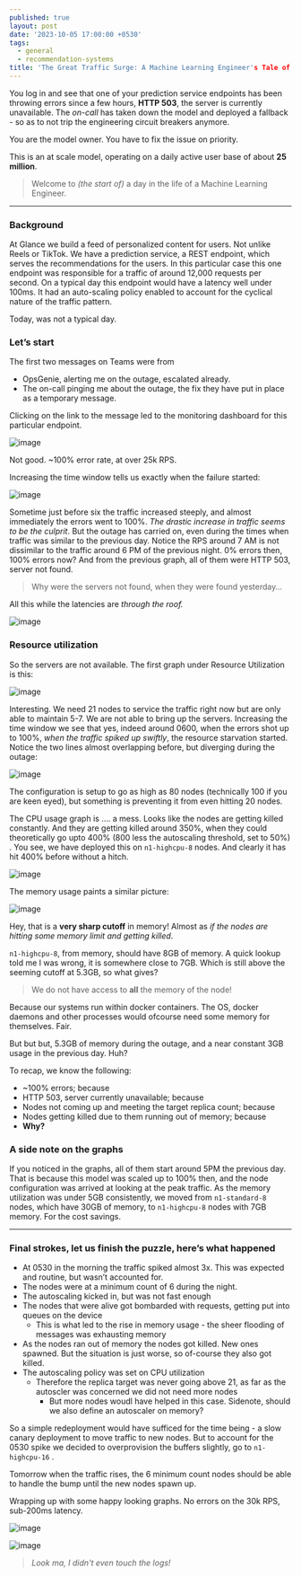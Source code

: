 ```yaml
---
published: true
layout: post
date: '2023-10-05 17:00:00 +0530'
tags:
  - general
  - recommendation-systems
title: 'The Great Traffic Surge: A Machine Learning Engineer's Tale of Resource Starvation and Memory Limits'
---
```

You log in and see that one of your prediction service endpoints has been throwing errors since a few hours, **HTTP 503**, the server is currently unavailable. The *on-call* has taken down the model and deployed a fallback - so as to not trip the engineering circuit breakers anymore.

You are the model owner. You have to fix the issue on priority.

This is an at scale model, operating on a daily active user base of about **25 million**.

> Welcome to *(the start of)* a day in the life of a Machine Learning Engineer.

----

### Background


At Glance we build a feed of personalized content for users. Not unlike Reels or TikTok. We have a prediction service, a REST endpoint, which serves the recommendations for the users. In this particular case this one endpoint was responsible for a traffic of around 12,000 requests per second. On a typical day this endpoint would have a latency well under 100ms. It had an auto-scaling policy enabled to account for the cyclical nature of the traffic pattern.

Today, was not a typical day.

### Let’s start


The first two messages on Teams were from 


- OpsGenie, alerting me on the outage, escalated already.
- The on-call pinging me about the outage, the fix they have put in place as a temporary message.

Clicking on the link to the message led to the monitoring dashboard for this particular endpoint.

![image]({{site.baseurl}}/media/FirstView.png)

Not good. ~100% error rate, at over 25k RPS.

Increasing the time window tells us exactly when the failure started:

![image]({{site.baseurl}}/media/SecondLook.png)

Sometime just before six the traffic increased steeply, and almost immediately the errors went to 100%. *The drastic increase in traffic seems to be the culprit*. But the outage has carried on, even during the times when traffic was similar to the previous day. Notice the RPS around 7 AM is not dissimilar to the traffic around 6 PM of the previous night. 0% errors then, 100% errors now? And from the previous graph, all of them were HTTP 503, server not found. 

> Why were the servers not found, when they were found yesterday… 


All this while the latencies are *through the roof.*

![image]({{site.baseurl}}/media/RooftopLatencies.png)

### Resource utilization


So the servers are not available. The first graph under Resource Utilization is this:

![image]({{site.baseurl}}/media/ResUtilFirst.png)

Interesting. We need 21 nodes to service the traffic right now but are only able to maintain 5-7. We are not able to bring up the servers. Increasing the time window we see that yes, indeed around 0600, when the errors shot up to 100%, *when the traffic spiked up swiftly*, the resource starvation started. Notice the two lines almost overlapping before, but diverging during the outage:

![image]({{site.baseurl}}/media/ResUtilSecond.png)

The configuration is setup to go as high as 80 nodes (technically 100 if you are keen eyed), but something is preventing it from even hitting 20 nodes.

The CPU usage graph is …. a mess. Looks like the nodes are getting killed constantly. And they are getting killed around 350%, when they could theoretically go upto 400% (800 less the autoscaling threshold, set to 50%) . You see, we have deployed this on `n1-highcpu-8` nodes. And clearly it has hit 400% before without a hitch.

![image]({{site.baseurl}}/media/CPUUsage.png)

The memory usage paints a similar picture:

![image]({{site.baseurl}}/media/MemUsage.png)

Hey, that is a **very sharp cutoff** in memory! Almost as *if the nodes are hitting some memory limit and getting killed*.

`n1-highcpu-8`, from memory, should have 8GB of memory. A quick lookup told me I was wrong, it is somewhere close to 7GB. Which is still above the seeming cutoff at 5.3GB, so what gives?

> We do not have access to **all** the memory of the node!


Because our systems run within docker containers. The OS, docker daemons and other processes would ofcourse need some memory for themselves. Fair.

But but but, 5.3GB of memory during the outage, and a near constant 3GB usage in the previous day. Huh?

To recap, we know the following:


- ~100% errors; because
- HTTP 503, server currently unavailable; because
- Nodes not coming up and meeting the target replica count; because
- Nodes getting killed due to them running out of memory; because
- **Why?**

### A side note on the graphs

If you noticed in the graphs, all of them start around 5PM the previous day. That is because this model was scaled up to 100% then, and the node configuration was arrived at looking at the peak traffic. As the memory utilization was under 5GB consistently, we moved from `n1-standard-8` nodes, which have 30GB of memory, to `n1-highcpu-8` nodes with 7GB memory. For the cost savings. 

----

### Final strokes, let us finish the puzzle, here’s what happened

- At 0530 in the morning the traffic spiked almost 3x. This was expected and routine, but wasn’t accounted for. 
- The nodes were at a minimum count of 6 during the night.
- The autoscaling kicked in, but was not fast enough
- The nodes that were alive got bombarded with requests, getting put into queues on the device
	- This is what led to the rise in memory usage - the sheer flooding of messages was exhausting memory
- As the nodes ran out of memory the nodes got killed. New ones spawned. But the situation is just worse, so of-course they also got killed.
- The autoscaling policy was set on CPU utilization
	- Therefore the replica target was never going above 21, as far as the autoscler was concerned we did not need more nodes
		- But more nodes woudl have helped in this case. Sidenote, should we also define an autoscaler on memory?

So a simple redeployment would have sufficed for the time being - a slow canary deployment to move traffic to new nodes. But to account for the 0530 spike we decided to overprovision the buffers slightly, go to `n1-highcpu-16` . 

Tomorrow when the traffic rises, the 6 minimum count nodes should be able to handle the bump until the new nodes spawn up.

Wrapping up with some happy looking graphs. No errors on the 30k RPS, sub-200ms latency.

![image]({{site.baseurl}}/media/FinalOne.png)

![image]({{site.baseurl}}/media/FinalTwo.png)

> *Look ma, I didn't even touch the logs!*

